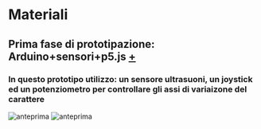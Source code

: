 # Materiali
## Prima fase di prototipazione: Arduino+sensori+p5.js [+](https://editor.p5js.org/gr.ace/sketches/kET-pmdYl) ##
### In questo prototipo utilizzo: un sensore ultrasuoni, un joystick ed un potenziometro per controllare gli assi di variaizone del carattere ###


![anteprima](https://i.imgur.com/WY9OleR.png)
![anteprima](https://i.imgur.com/B56wCnq.png)


